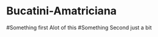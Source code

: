 Bucatini-Amatriciana
====================

#Something first
Alot of this
#Something Second
just a bit
